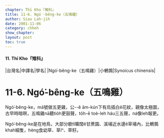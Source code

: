 ```yaml
---
chapter: Thī Kho『雉科』
title: 11-6. Ngó͘-bêng-ke（五鳴雞）
author: Siau Lah-jih
date: 2001-11-06
category: chheh
show_chapter: 
layout: post
toc: true
---
```


#### 11. Thī Kho『雉科』

|台灣名|中譯名|學名|
|Ngó͘-bêng-ke（五鳴雞）|小鵪鶉|Synoicus chinensis|


# 11-6. Ngó͘-bêng-ke（五鳴雞）


Ngó͘-bêng-ke，mā號做五更雞，公--ê ām-kún下有烏插白ê花紋，親像太極圖，古早時暗暝，五鳴雞nā聽tio̍h更鼓聲，to̍h-ē toè-leh háu三五聲，ná像leh報更。

Ngó͘-bêng-ke是在地鳥，大部分歇tī曠闊ê甘蔗園、溪埔近水邊ê草埔內，比鵪鶉khah細隻，hèng食幼草、草íⁿ、草籽。


